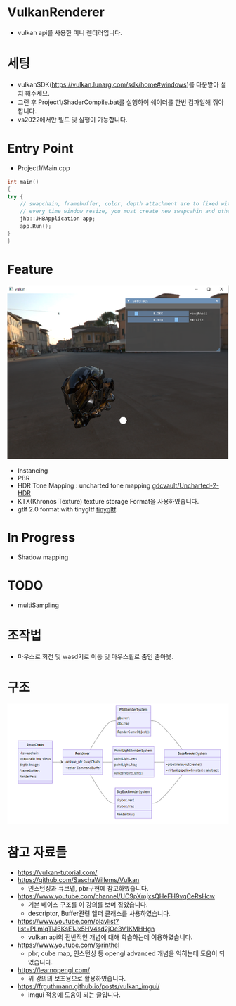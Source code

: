 ﻿# VulkanRenderer
- vulkan api를 사용한 미니 렌더러입니다.

# 세팅
- vulkanSDK(https://vulkan.lunarg.com/sdk/home#windows)를 다운받아 설치 해주세요.
- 그런 후 Project1/ShaderCompile.bat를 실행하여 쉐이더를 한번 컴파일해 줘야합니다.
- vs2022에서만 빌드 및 실행이 가능합니다.

# Entry Point
- Project1/Main.cpp
```C++
int main()
{
try {
	// swapchain, framebuffer, color, depth attachment are to fixed with window size
	// every time window resize, you must create new swapcahin and others...
	jhb::JHBApplication app;
	app.Run();
}
}
```

# Feature
![실행 결과](./image2.png)

- Instancing
- PBR
- HDR Tone Mapping : uncharted tone mapping [gdcvault/Uncharted-2-HDR](https://www.gdcvault.com/play/1012351/Uncharted-2-HDR)
- KTX(Khronos Texture) texture storage Format을 사용하였습니다.
- gtlf 2.0 format with tinygltf [tinygltf](https://github.com/syoyo/tinygltf).


# In Progress
- Shadow mapping

# TODO
- multiSampling

# 조작법
- 마우스로 회전 및 wasd키로 이동 및 마우스휠로 줌인 줌아웃.

# 구조
![구조](./flowchart.png)

# 참고 자료들
- https://vulkan-tutorial.com/
- https://github.com/SaschaWillems/Vulkan
  - 인스턴싱과 큐브맵, pbr구현에 참고하였습니다.
- https://www.youtube.com/channel/UC9pXmjxsQHeFH9vgCeRsHcw
  - 기본 베이스 구조를 이 강의를 보며 잡았습니다.
  - descriptor, Buffer관련 헬퍼 클래스를 사용하였습니다.
- https://www.youtube.com/playlist?list=PLmIqTlJ6KsE1Jx5HV4sd2jOe3V1KMHHgn
  - vulkan api의 전반적인 개념에 대해 학습하는데 이용하였습니다.
- https://www.youtube.com/@rinthel
  - pbr, cube map, 인스턴싱 등 opengl advanced 개념을 익히는데 도움이 되었습니다.
- https://learnopengl.com/
  - 위 강의의 보조용으로 활용하였습니다.
- https://frguthmann.github.io/posts/vulkan_imgui/
  - imgui 적용에 도움이 되는 글입니다.
